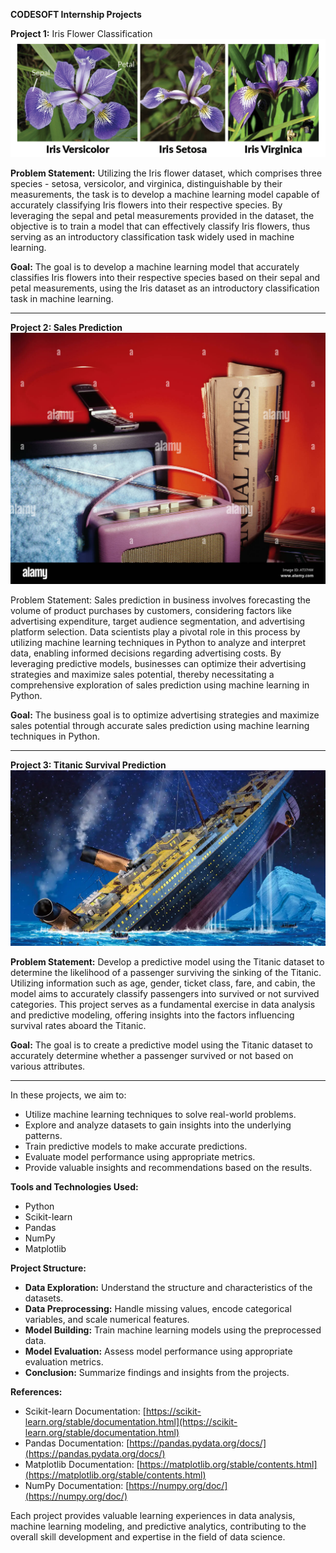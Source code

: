  **CODESOFT Internship Projects**

 **Project 1:** Iris Flower Classification
![alt text](image.png)

**Problem Statement:**
Utilizing the Iris flower dataset, which comprises three species - setosa, versicolor, and virginica, distinguishable by their measurements, the task is to develop a machine learning model capable of accurately classifying Iris flowers into their respective species. By leveraging the sepal and petal measurements provided in the dataset, the objective is to train a model that can effectively classify Iris flowers, thus serving as an introductory classification task widely used in machine learning.

 **Goal:**
The goal is to develop a machine learning model that accurately classifies Iris flowers into their respective species based on their sepal and petal measurements, using the Iris dataset as an introductory classification task in machine learning.


---

**Project 2: Sales Prediction**
![alt text](image-1.png)

Problem Statement:
Sales prediction in business involves forecasting the volume of product purchases by customers, considering factors like advertising expenditure, target audience segmentation, and advertising platform selection. Data scientists play a pivotal role in this process by utilizing machine learning techniques in Python to analyze and interpret data, enabling informed decisions regarding advertising costs. By leveraging predictive models, businesses can optimize their advertising strategies and maximize sales potential, thereby necessitating a comprehensive exploration of sales prediction using machine learning in Python.

**Goal:**
The business goal is to optimize advertising strategies and maximize sales potential through accurate sales prediction using machine learning techniques in Python.

---

 **Project 3: Titanic Survival Prediction**
 ![alt text](image-2.png)

 **Problem Statement:**
Develop a predictive model using the Titanic dataset to determine the likelihood of a passenger surviving the sinking of the Titanic. Utilizing information such as age, gender, ticket class, fare, and cabin, the model aims to accurately classify passengers into survived or not survived categories. This project serves as a fundamental exercise in data analysis and predictive modeling, offering insights into the factors influencing survival rates aboard the Titanic.

 **Goal:**
The goal is to create a predictive model using the Titanic dataset to accurately determine whether a passenger survived or not based on various attributes.

---

In these projects, we aim to:
- Utilize machine learning techniques to solve real-world problems.
- Explore and analyze datasets to gain insights into the underlying patterns.
- Train predictive models to make accurate predictions.
- Evaluate model performance using appropriate metrics.
- Provide valuable insights and recommendations based on the results.

**Tools and Technologies Used:**
- Python
- Scikit-learn
- Pandas
- NumPy
- Matplotlib

**Project Structure:**
- **Data Exploration:** Understand the structure and characteristics of the datasets.
- **Data Preprocessing:** Handle missing values, encode categorical variables, and scale numerical features.
- **Model Building:** Train machine learning models using the preprocessed data.
- **Model Evaluation:** Assess model performance using appropriate evaluation metrics.
- **Conclusion:** Summarize findings and insights from the projects.

**References:**
- Scikit-learn Documentation: [https://scikit-learn.org/stable/documentation.html](https://scikit-learn.org/stable/documentation.html)
- Pandas Documentation: [https://pandas.pydata.org/docs/](https://pandas.pydata.org/docs/)
- Matplotlib Documentation: [https://matplotlib.org/stable/contents.html](https://matplotlib.org/stable/contents.html)
- NumPy Documentation: [https://numpy.org/doc/](https://numpy.org/doc/)

Each project provides valuable learning experiences in data analysis, machine learning modeling, and predictive analytics, contributing to the overall skill development and expertise in the field of data science.
